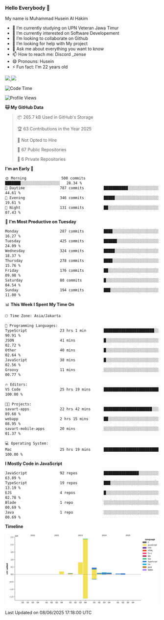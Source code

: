 ### Hello Everybody 👋

My name is Muhammad Husein Al Hakim

- 🔭 I’m currently studying on UPN Veteran Jawa Timur
- 🌱 I’m currently interested on Software Developement
- 👯 I’m looking to collaborate on Github
- 🤔 I’m looking for help with My project
- 💬 Ask me about everything you want to know
- 📫 How to reach me: Discord _zense
- 😄 Pronouns: Husein
- ⚡ Fun fact: I'm 22 years old

<p align="left">
<a href="https://github.com/huseinhq">
  <img height="180em" src="https://github-readme-stats-eight-theta.vercel.app/api?username=huseinhq&show_icons=true&theme=algolia&include_all_commits=true&count_private=true"/>
  <img height="180em" src="https://github-readme-stats-eight-theta.vercel.app/api/top-langs/?username=huseinhq&layout=compact&langs_count=8&theme=algolia"/>
</a>
</p>

<!--START_SECTION:waka-->
![Code Time](http://img.shields.io/badge/Code%20Time-2%2C237%20hrs%2043%20mins-blue)

![Profile Views](http://img.shields.io/badge/Profile%20Views-3-blue)

**🐱 My GitHub Data** 

> 📦 265.7 kB Used in GitHub's Storage 
 > 
> 🏆 63 Contributions in the Year 2025
 > 
> 🚫 Not Opted to Hire
 > 
> 📜 67 Public Repositories 
 > 
> 🔑 6 Private Repositories 
 > 
**I'm an Early 🐤** 

```text
🌞 Morning                500 commits         ███████░░░░░░░░░░░░░░░░░░   28.34 % 
🌆 Daytime                787 commits         ███████████░░░░░░░░░░░░░░   44.61 % 
🌃 Evening                346 commits         █████░░░░░░░░░░░░░░░░░░░░   19.61 % 
🌙 Night                  131 commits         ██░░░░░░░░░░░░░░░░░░░░░░░   07.43 % 
```
📅 **I'm Most Productive on Tuesday** 

```text
Monday                   287 commits         ████░░░░░░░░░░░░░░░░░░░░░   16.27 % 
Tuesday                  425 commits         ██████░░░░░░░░░░░░░░░░░░░   24.09 % 
Wednesday                324 commits         █████░░░░░░░░░░░░░░░░░░░░   18.37 % 
Thursday                 278 commits         ████░░░░░░░░░░░░░░░░░░░░░   15.76 % 
Friday                   176 commits         ██░░░░░░░░░░░░░░░░░░░░░░░   09.98 % 
Saturday                 80 commits          █░░░░░░░░░░░░░░░░░░░░░░░░   04.54 % 
Sunday                   194 commits         ███░░░░░░░░░░░░░░░░░░░░░░   11.00 % 
```


📊 **This Week I Spent My Time On** 

```text
🕑︎ Time Zone: Asia/Jakarta

💬 Programming Languages: 
TypeScript               23 hrs 1 min        ███████████████████████░░   90.91 % 
JSON                     41 mins             █░░░░░░░░░░░░░░░░░░░░░░░░   02.72 % 
Other                    40 mins             █░░░░░░░░░░░░░░░░░░░░░░░░   02.64 % 
JavaScript               38 mins             █░░░░░░░░░░░░░░░░░░░░░░░░   02.56 % 
Groovy                   11 mins             ░░░░░░░░░░░░░░░░░░░░░░░░░   00.77 % 

🔥 Editors: 
VS Code                  25 hrs 19 mins      █████████████████████████   100.00 % 

🐱‍💻 Projects: 
savart-apps              22 hrs 42 mins      ██████████████████████░░░   89.68 % 
webapp                   2 hrs 15 mins       ██░░░░░░░░░░░░░░░░░░░░░░░   08.95 % 
savart-mobile-apps       20 mins             ░░░░░░░░░░░░░░░░░░░░░░░░░   01.37 % 

💻 Operating System: 
Mac                      25 hrs 19 mins      █████████████████████████   100.00 % 
```

**I Mostly Code in JavaScript** 

```text
JavaScript               92 repos            ████████████████░░░░░░░░░   63.89 % 
TypeScript               19 repos            ███░░░░░░░░░░░░░░░░░░░░░░   13.19 % 
EJS                      4 repos             █░░░░░░░░░░░░░░░░░░░░░░░░   02.78 % 
Blade                    1 repo              ░░░░░░░░░░░░░░░░░░░░░░░░░   00.69 % 
Java                     1 repo              ░░░░░░░░░░░░░░░░░░░░░░░░░   00.69 % 
```



**Timeline**

![Lines of Code chart](https://raw.githubusercontent.com/HuseinHQ/HuseinHQ/main/assets/bar_graph.png)


 Last Updated on 08/06/2025 17:18:00 UTC
<!--END_SECTION:waka-->
